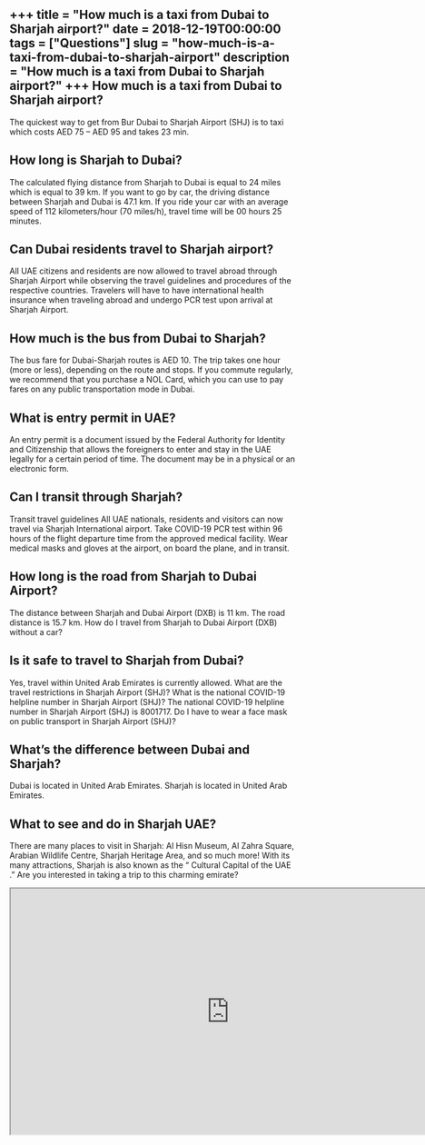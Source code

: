 +++
title = "How much is a taxi from Dubai to Sharjah airport?"
date = 2018-12-19T00:00:00
tags = ["Questions"]
slug = "how-much-is-a-taxi-from-dubai-to-sharjah-airport"
description = "How much is a taxi from Dubai to Sharjah airport?"
+++
How much is a taxi from Dubai to Sharjah airport?
-------------------------------------------------

The quickest way to get from Bur Dubai to Sharjah Airport (SHJ) is to taxi which costs AED 75 – AED 95 and takes 23 min.

How long is Sharjah to Dubai?
-----------------------------

The calculated flying distance from Sharjah to Dubai is equal to 24 miles which is equal to 39 km. If you want to go by car, the driving distance between Sharjah and Dubai is 47.1 km. If you ride your car with an average speed of 112 kilometers/hour (70 miles/h), travel time will be 00 hours 25 minutes.

Can Dubai residents travel to Sharjah airport?
----------------------------------------------

All UAE citizens and residents are now allowed to travel abroad through Sharjah Airport while observing the travel guidelines and procedures of the respective countries. Travelers will have to have international health insurance when traveling abroad and undergo PCR test upon arrival at Sharjah Airport.

How much is the bus from Dubai to Sharjah?
------------------------------------------

The bus fare for Dubai-Sharjah routes is AED 10. The trip takes one hour (more or less), depending on the route and stops. If you commute regularly, we recommend that you purchase a NOL Card, which you can use to pay fares on any public transportation mode in Dubai.

What is entry permit in UAE?
----------------------------

An entry permit is a document issued by the Federal Authority for Identity and Citizenship that allows the foreigners to enter and stay in the UAE legally for a certain period of time. The document may be in a physical or an electronic form.

Can I transit through Sharjah?
------------------------------

Transit travel guidelines All UAE nationals, residents and visitors can now travel via Sharjah International airport. Take COVID-19 PCR test within 96 hours of the flight departure time from the approved medical facility. Wear medical masks and gloves at the airport, on board the plane, and in transit.

How long is the road from Sharjah to Dubai Airport?
---------------------------------------------------

The distance between Sharjah and Dubai Airport (DXB) is 11 km. The road distance is 15.7 km. How do I travel from Sharjah to Dubai Airport (DXB) without a car?

Is it safe to travel to Sharjah from Dubai?
-------------------------------------------

Yes, travel within United Arab Emirates is currently allowed. What are the travel restrictions in Sharjah Airport (SHJ)? What is the national COVID-19 helpline number in Sharjah Airport (SHJ)? The national COVID-19 helpline number in Sharjah Airport (SHJ) is 8001717. Do I have to wear a face mask on public transport in Sharjah Airport (SHJ)?

What’s the difference between Dubai and Sharjah?
------------------------------------------------

Dubai is located in United Arab Emirates. Sharjah is located in United Arab Emirates.

What to see and do in Sharjah UAE?
----------------------------------

There are many places to visit in Sharjah: Al Hisn Museum, Al Zahra Square, Arabian Wildlife Centre, Sharjah Heritage Area, and so much more! With its many attractions, Sharjah is also known as the “ Cultural Capital of the UAE .” Are you interested in taking a trip to this charming emirate?

<iframe allow="accelerometer; autoplay; clipboard-write; encrypted-media; gyroscope; picture-in-picture" allowfullscreen="" class="__youtube_prefs__  epyt-is-override  no-lazyload" data-no-lazy="1" data-origheight="433" data-origwidth="770" data-skipgform_ajax_framebjll="" height="433" id="_ytid_18156" loading="lazy" src="https://www.youtube.com/embed/0VCYRV-Mno4?enablejsapi=1&autoplay=0&cc_load_policy=0&cc_lang_pref=&iv_load_policy=1&loop=0&modestbranding=0&rel=1&fs=1&playsinline=0&autohide=2&theme=dark&color=red&controls=1&" title="YouTube player" width="770"></iframe>